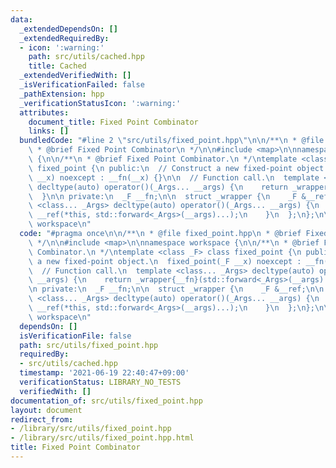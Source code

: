 ```yaml
---
data:
  _extendedDependsOn: []
  _extendedRequiredBy:
  - icon: ':warning:'
    path: src/utils/cached.hpp
    title: Cached
  _extendedVerifiedWith: []
  _isVerificationFailed: false
  _pathExtension: hpp
  _verificationStatusIcon: ':warning:'
  attributes:
    document_title: Fixed Point Combinator
    links: []
  bundledCode: "#line 2 \"src/utils/fixed_point.hpp\"\n\n/**\n * @file fixed_point.hpp\n\
    \ * @brief Fixed Point Combinator\n */\n\n#include <map>\n\nnamespace workspace\
    \ {\n\n/**\n * @brief Fixed Point Combinator.\n */\ntemplate <class _F> class\
    \ fixed_point {\n public:\n  // Construct a new fixed-point object.\n  fixed_point(_F\
    \ __x) noexcept : __fn(__x) {}\n\n  // Function call.\n  template <class... _Args>\
    \ decltype(auto) operator()(_Args... __args) {\n    return _wrapper{__fn}(std::forward<_Args>(__args)...);\n\
    \  }\n\n private:\n  _F __fn;\n\n  struct _wrapper {\n    _F &__ref;\n\n    template\
    \ <class... _Args> decltype(auto) operator()(_Args... __args) {\n      return\
    \ __ref(*this, std::forward<_Args>(__args)...);\n    }\n  };\n};\n\n}  // namespace\
    \ workspace\n"
  code: "#pragma once\n\n/**\n * @file fixed_point.hpp\n * @brief Fixed Point Combinator\n\
    \ */\n\n#include <map>\n\nnamespace workspace {\n\n/**\n * @brief Fixed Point\
    \ Combinator.\n */\ntemplate <class _F> class fixed_point {\n public:\n  // Construct\
    \ a new fixed-point object.\n  fixed_point(_F __x) noexcept : __fn(__x) {}\n\n\
    \  // Function call.\n  template <class... _Args> decltype(auto) operator()(_Args...\
    \ __args) {\n    return _wrapper{__fn}(std::forward<_Args>(__args)...);\n  }\n\
    \n private:\n  _F __fn;\n\n  struct _wrapper {\n    _F &__ref;\n\n    template\
    \ <class... _Args> decltype(auto) operator()(_Args... __args) {\n      return\
    \ __ref(*this, std::forward<_Args>(__args)...);\n    }\n  };\n};\n\n}  // namespace\
    \ workspace\n"
  dependsOn: []
  isVerificationFile: false
  path: src/utils/fixed_point.hpp
  requiredBy:
  - src/utils/cached.hpp
  timestamp: '2021-06-19 22:40:47+09:00'
  verificationStatus: LIBRARY_NO_TESTS
  verifiedWith: []
documentation_of: src/utils/fixed_point.hpp
layout: document
redirect_from:
- /library/src/utils/fixed_point.hpp
- /library/src/utils/fixed_point.hpp.html
title: Fixed Point Combinator
---
```

